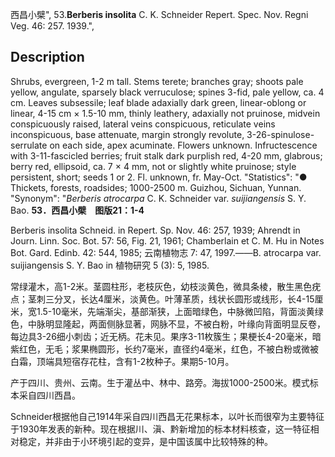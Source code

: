 西昌小檗",
53.**Berberis insolita** C. K. Schneider Repert. Spec. Nov. Regni Veg. 46: 257. 1939.",

## Description
Shrubs, evergreen, 1-2 m tall. Stems terete; branches gray; shoots pale yellow, angulate, sparsely black verruculose; spines 3-fid, pale yellow, ca. 4 cm. Leaves subsessile; leaf blade adaxially dark green, linear-oblong or linear, 4-15 cm × 1.5-10 mm, thinly leathery, adaxially not pruinose, midvein conspicuously raised, lateral veins conspicuous, reticulate veins inconspicuous, base attenuate, margin strongly revolute, 3-26-spinulose-serrulate on each side, apex acuminate. Flowers unknown. Infructescence with 3-11-fascicled berries; fruit stalk dark purplish red, 4-20 mm, glabrous; berry red, ellipsoid, ca. 7 × 4 mm, not or slightly white pruinose; style persistent, short; seeds 1 or 2. Fl. unknown, fr. May-Oct.
  "Statistics": "● Thickets, forests, roadsides; 1000-2500 m. Guizhou, Sichuan, Yunnan.
  "Synonym": "*Berberis atrocarpa* C. K. Schneider var. *suijiangensis* S. Y. Bao.
**53．西昌小檗　图版21：1-4**

Berberis insolita Schneid. in Repert. Sp. Nov. 46: 257, 1939; Ahrendt in Journ. Linn. Soc. Bot. 57: 56, Fig. 21, 1961; Chamberlain et C. M. Hu in Notes Bot. Gard. Edinb. 42: 544, 1985; 云南植物志 7: 47, 1997.——B. atrocarpa var. suijiangensis S. Y. Bao in 植物研究 5 (3): 5, 1985.

常绿灌木，高1-2米。茎圆柱形，老枝灰色，幼枝淡黄色，微具条棱，散生黑色疣点；茎刺三分叉，长达4厘米，淡黄色。叶薄革质，线状长圆形或线形，长4-15厘米，宽1.5-10毫米，先端渐尖，基部渐狭，上面暗绿色，中脉微凹陷，背面淡黄绿色，中脉明显隆起，两面侧脉显著，网脉不显，不被白粉，叶缘向背面明显反卷，每边具3-26细小刺齿；近无柄。花未见。果序3-11枚簇生；果梗长4-20毫米，暗紫红色，无毛；浆果椭圆形，长约7毫米，直径约4毫米，红色，不被白粉或微被白霜，顶端具短宿存花柱，含有1-2枚种子。果期5-10月。

产于四川、贵州、云南。生于灌丛中、林中、路旁。海拔1000-2500米。模式标本采自四川西昌。

Schneider根据他自己1914年采自四川西昌无花果标本，以叶长而很窄为主要特征于1930年发表的新种。现在根据川、滇、黔新增加的标本材料核查，这一特征相对稳定，并非由于小环境引起的变异，是中国该属中比较特殊的种。
